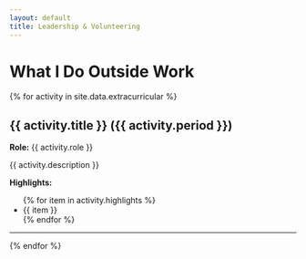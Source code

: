 ```yaml
---
layout: default
title: Leadership & Volunteering
---
```


# What I Do Outside Work

{% for activity in site.data.extracurricular %}
## {{ activity.title }} ({{ activity.period }})
**Role:** {{ activity.role }}

{{ activity.description }}

**Highlights:**
<ul>
  {% for item in activity.highlights %}
    <li>{{ item }}</li>
  {% endfor %}
</ul>

---
{% endfor %}
